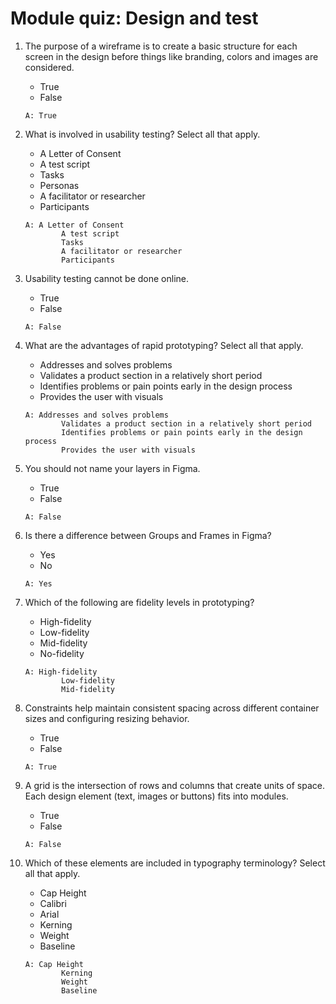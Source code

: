 # Module quiz: Design and test

1. The purpose of a wireframe is to create a basic structure for each screen in the design before things like branding, colors and images are considered.
    - True
    - False
    ```
    A: True
    ```

2. What is involved in usability testing? Select all that apply. 
    - A Letter of Consent
    - A test script
    - Tasks 
    - Personas
    - A facilitator or researcher
    - Participants
    ```
    A: A Letter of Consent
            A test script
            Tasks 
            A facilitator or researcher
            Participants
    ```

3. Usability testing cannot be done online.
    - True
    - False
    ```
    A: False
    ```

4. What are the advantages of rapid prototyping? Select all that apply.
    - Addresses and solves problems
    - Validates a product section in a relatively short period
    - Identifies problems or pain points early in the design process
    - Provides the user with visuals
    ```
    A: Addresses and solves problems
            Validates a product section in a relatively short period
            Identifies problems or pain points early in the design process
            Provides the user with visuals
    ```

5. You should not name your layers in Figma.
    - True
    - False
    ```
    A: False
    ```

6. Is there a difference between Groups and Frames in Figma?
    - Yes
    - No
    ```
    A: Yes
    ```

7. Which of the following are fidelity levels in prototyping?
    - High-fidelity
    - Low-fidelity
    - Mid-fidelity
    - No-fidelity
    ```
    A: High-fidelity
            Low-fidelity
            Mid-fidelity
    ```

8. Constraints help maintain consistent spacing across different container sizes and configuring resizing behavior.
    - True
    - False
    ```
    A: True
    ```

9. A grid is the intersection of rows and columns that create units of space. Each design element (text, images or buttons) fits into modules.
    - True
    - False
    ```
    A: False
    ```

10. Which of these elements are included in typography terminology? Select all that apply.
    - Cap Height
    - Calibri
    - Arial
    - Kerning
    - Weight
    - Baseline
    ```
    A: Cap Height 
            Kerning 
            Weight
            Baseline

    ```